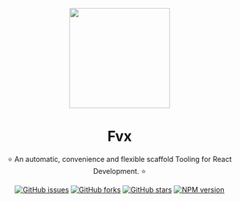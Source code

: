 <p align="center">
  <a href="https://github.com/researchlab/fvx">
    <img width="200" src="./template/react/src/assets/images/favicon.ico">
  </a>
</p>

<h1 align="center">Fvx</h1>

<div align="center">

⭐️  An automatic, convenience and flexible scaffold Tooling for React Development. ⭐️

[![GitHub issues][issues-image]][issues-url] [![GitHub forks][forks-image]][forks-url] [![GitHub stars][stars-image]][stars-url] [![NPM version][npm-image]][npm-url]

[issues-image]: https://img.shields.io/github/issues/researchlab/fvx?style=flat-square
[issues-url]: https://github.com/researchlab/fvx/issues
[forks-image]: https://img.shields.io/github/forks/researchlab/fvx?style=flat-square
[forks-url]: https://github.com/researchlab/fvx/network/members
[stars-image]: https://img.shields.io/github/stars/researchlab/fvx?style=flat-square
[stars-url]: https://github.com/researchlab/fvx/stargazers
[npm-image]: https://img.shields.io/npm/v/fvx?style=flat-square
[npm-url]: https://www.npmjs.com/package/fvx 

</div>
